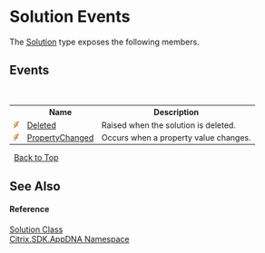 # Solution Events
 

The <a href="3fcf7edc-c679-623f-2e62-09ced6b435a3">Solution</a> type exposes the following members.


## Events
&nbsp;<table><tr><th></th><th>Name</th><th>Description</th></tr><tr><td>![Public event](media/pubevent.gif "Public event")</td><td><a href="bddbc151-74d8-b55b-2e79-dfd7267cbd53">Deleted</a></td><td>
Raised when the solution is deleted.</td></tr><tr><td>![Public event](media/pubevent.gif "Public event")</td><td><a href="3056a1f2-e572-c407-e8ff-18a7282c2120">PropertyChanged</a></td><td>
Occurs when a property value changes.</td></tr></table>&nbsp;
<a href="#solution-events">Back to Top</a>

## See Also


#### Reference
<a href="3fcf7edc-c679-623f-2e62-09ced6b435a3">Solution Class</a><br /><a href="fe2d265b-410b-8b11-1eb4-a790e0b062bf">Citrix.SDK.AppDNA Namespace</a><br />